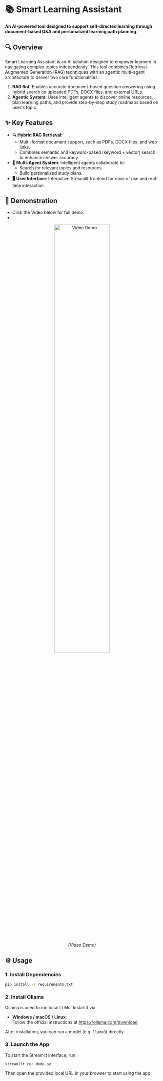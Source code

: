 # 📚 Smart Learning Assistant

**An AI-powered tool designed to support self-directed learning through document-based Q&A and personalized learning path planning.**

## 🔍 Overview

Smart Learning Assistant is an AI solution designed to empower learners in navigating complex topics independently. This tool combines Retrieval-Augmented Generation (RAG) techniques with an agentic multi-agent architecture to deliver two core functionalities:

1. **RAG Bot**: Enables accurate document-based question answering using hybrid search on uploaded PDFs, DOCX files, and external URLs.
2. **Agentic System**: Uses intelligent agents to discover online resources, plan learning paths, and provide step-by-step study roadmaps based on user's topic.


## ✨ Key Features
- **🔍 Hybrid RAG Retrieval**: 
	- Multi-format document support, such as PDFs, DOCX files, and web links.
	- Combines semantic and keyword-based (keyword + vector)  search to enhance answer accuracy.
- **🤖 Multi-Agent System**: Intelligent agents collaborate to:
  - Search for relevant topics and resources.
  - Build personalized study plans.
- **🖥️ User Interface**: Interactive Streamlit frontend for ease of use and real-time interaction.


## 🚀 Demonstration

- Click the Video below for full demo.
- 
<p align="center">
  <a href="https://youtu.be/9VBbaElARM8" target="_blank">
    <img src="https://img.youtube.com/vi/9VBbaElARM8/hqdefault.jpg" alt="Video Demo" width="60%">
  </a>
</p>
<p align="center"><em>(Video Demo)</em></p>


## ⚙️ Usage

### 1. Install Dependencies
```bash
pip install -r requirements.txt
```
### 2. Install Ollama

Ollama is used to run local LLMs. Install it via:

-   **Windows / macOS / Linux**:  
    Follow the official instructions at https://ollama.com/download
    
After installation, you can run a model (e.g. `llama3`) directly.

### 3. Launch the App

To start the Streamlit interface, run:

```bash
streamlit run Home.py
```
Then open the provided local URL in your browser to start using the app.
